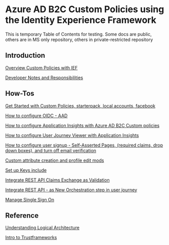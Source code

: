 # Azure AD B2C Custom Policies using the Identity Experience Framework
This is temporary Table of Contents for testing.
Some docs are public, others are in MS only repository, others in private-restricted repository


## Introduction

[Overview Custom Policies with IEF](https://docs.microsoft.com/en-us/azure/active-directory-b2c/active-directory-b2c-overview-custom)

[Developer Notes and Responsibilities](https://github.com/rojasja/hello-world/blob/master/active-directory-b2c-responsibilities-for-custom-policy-developers-during-public-preview.md)




## How-Tos

[Get Started with Custom Policies, starterpack, local accounts, facebook](https://review.docs.microsoft.com/en-us/azure/active-directory-b2c/active-directory-b2c-get-started-custom?branch=pr-en-us-11837)



[How to configure OIDC - AAD](https://review.docs.microsoft.com/en-us/azure/active-directory-b2c/active-directory-b2c-overview-custom?branch=pr-en-us-9810)

[How to configure Application Insights with Azure AD B2C Custom policies](https://review.docs.microsoft.com/en-us/azure/active-directory-b2c/active-directory-b2c-troubleshoot-custom?branch=pr-en-us-9810)

[How to configure User Journey Viewer with Application Insights](https://github.com/rojasja/hello-world/blob/master/Integrating%20a%20B2C%20policy%20with%20Azure%20Application%20Insights.docx)


[How to configure user signup - Self-Asserted Pages, (required claims, drop down boxes), and turn off email verification](https://review.docs.microsoft.com/en-us/azure/active-directory-b2c/active-directory-b2c-configure-signup-self-asserted-custom?branch=pr-en-us-11837)


[Custom attribute creation and profile edit mods](https://review.docs.microsoft.com/en-us/azure/active-directory-b2c/active-directory-b2c-create-custom-attributes-profile-edit-custom?branch=pr-en-us-11837)

[Set up Keys include](https://review.docs.microsoft.com/en-us/azure/active-directory-b2c/active-directory-b2c-get-started-custom?branch=pr-en-us-11837)

[Integrate REST API Claims Exchange as Validation](https://review.docs.microsoft.com/en-us/azure/active-directory-b2c/active-directory-b2c-user-journeys-user-input-validation?branch=pr-en-us-9810)

[Integrate REST API - as New Orchestration step in user journey](https://review.docs.microsoft.com/en-us/azure/active-directory-b2c/active-directory-b2c-user-journeys-orchestration-step?branch=pr-en-us-9810)

[Manage Single Sign On](https://review.docs.microsoft.com/en-us/azure/active-directory-b2c/active-directory-b2c-reference-manage-sso-and-token-configuration?branch=pr-en-us-11990)


## Reference

[Understanding Logical Architecture](https://github.com/parakhj/azure-docs-pr/blob/build/articles/active-directory-b2c/active-directory-b2c-understanding-custom-policies-of-the-starter-pack.md)

[Intro to Trustframeworks](https://github.com/parakhj/azure-docs-pr/blob/build/articles/active-directory-b2c/active-directory-b2c-introducing-policies.md)
